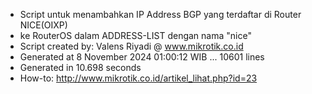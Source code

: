 - Script untuk menambahkan IP Address BGP yang terdaftar di Router NICE(OIXP)
- ke RouterOS dalam ADDRESS-LIST dengan nama "nice"
- Script created by: Valens Riyadi @ www.mikrotik.co.id
- Generated at 8 November 2024 01:00:12 WIB ... 10601 lines
- Generated in 10.698 seconds
- How-to: http://www.mikrotik.co.id/artikel_lihat.php?id=23
